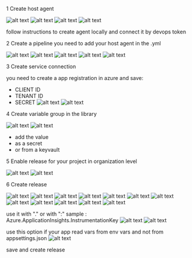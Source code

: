 1 Create host agent

![alt text](readmeImages/click-project-settings.png)
![alt text](readmeImages/add-pools.png)
![alt text](readmeImages/self-hosted-agent.png)
![alt text](readmeImages/self-hosted-parallel-jobs.png)

follow instructions to create agent locally and connect it by devops token

2 Create a pipeline
you need to add your host agent in the .yml

![alt text](readmeImages/create-pipeline.png)
![alt text](readmeImages/from-azure-repos.png)
![alt text](readmeImages/select-repository.png)
![alt text](readmeImages/existing-yml.png)
![alt text](readmeImages/select-branch-yml.png)

3 Create service connection

you need to create a app registration in azure and save:
- CLIENT ID
- TENANT ID
- SECRET
  ![alt text](readmeImages/service-connection.png)
  ![alt text](readmeImages/get-your-appregistration.png)

4 Create variable group in the library

![alt text](readmeImages/create-var-group.png)
![alt text](readmeImages/add-permissions-for-pipelines.png)

- add the value
- as a secret
- or from a keyvault

5 Enable release for your project in organization level

![alt text](readmeImages/adding-releases-to-project.png)
![alt text](readmeImages/enable-releases.png)

6 Create release

![alt text](readmeImages/create-release.png)
![alt text](readmeImages/create-release-from-azure-service.png)
![alt text](readmeImages/release-from-pipeline.png)
![alt text](readmeImages/enable-run-after-pipeline.png)
![alt text](readmeImages/add-job-and-approvers.png)
![alt text](readmeImages/select-app-service.png)
![alt text](readmeImages/choose-your-agent.png)
![alt text](readmeImages/add-new-task.png)
![alt text](readmeImages/file-transform-task.png)
![alt text](readmeImages/drag-task-here.png)
![alt text](readmeImages/load-artifact.png)
![alt text](readmeImages/link-variable-group.png)

use it with "." or with ":" 
sample : Azure.ApplicationInsights.InstrumentationKey
![alt text](readmeImages/define-appsettings-replacement.png)
![alt text](readmeImages/set-config.png)

use this option if your app read vars from env vars and not from appsettings.json
![alt text](readmeImages/env-vars.png)

save and create release







